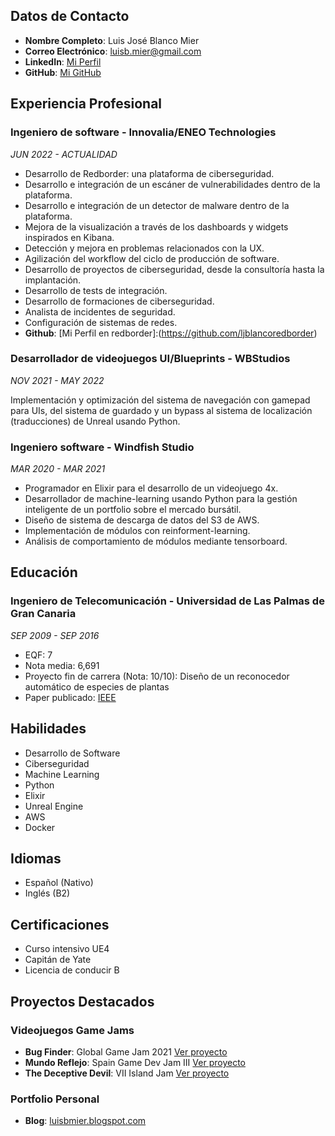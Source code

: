 ## Datos de Contacto
- **Nombre Completo**: Luis José Blanco Mier
- **Correo Electrónico**: luisb.mier@gmail.com
- **LinkedIn**: [Mi Perfil](https://www.linkedin.com/in/luis-jos%C3%A9-blanco-mier-821218129/)
- **GitHub**: [Mi GitHub](https://github.com/luisbmier)

## Experiencia Profesional

### Ingeniero de software - Innovalia/ENEO Technologies
*JUN 2022 - ACTUALIDAD*

- Desarrollo de Redborder: una plataforma de ciberseguridad.
- Desarrollo e integración de un escáner de vulnerabilidades dentro de la plataforma.
- Desarrollo e integración de un detector de malware dentro de la plataforma.
- Mejora de la visualización a través de los dashboards y widgets inspirados en Kibana.
- Detección y mejora en problemas relacionados con la UX.
- Agilización del workflow del ciclo de producción de software.
- Desarrollo de proyectos de ciberseguridad, desde la consultoría hasta la implantación.
- Desarrollo de tests de integración.
- Desarrollo de formaciones de ciberseguridad.
- Analista de incidentes de seguridad.
- Configuración de sistemas de redes.
- **Github**: [Mi Perfil en redborder]:(https://github.com/ljblancoredborder)

### Desarrollador de videojuegos UI/Blueprints - WBStudios
*NOV 2021 - MAY 2022*

Implementación y optimización del sistema de navegación con gamepad para UIs, del sistema de guardado y un bypass al sistema de localización (traducciones) de Unreal usando Python.

### Ingeniero software - Windfish Studio
*MAR 2020 - MAR 2021*

- Programador en Elixir para el desarrollo de un videojuego 4x.
- Desarrollador de machine-learning usando Python para la gestión inteligente de un portfolio sobre el mercado bursátil.
- Diseño de sistema de descarga de datos del S3 de AWS.
- Implementación de módulos con reinforment-learning.
- Análisis de comportamiento de módulos mediante tensorboard.

## Educación

### Ingeniero de Telecomunicación - Universidad de Las Palmas de Gran Canaria
*SEP 2009 - SEP 2016*
- EQF: 7
- Nota media: 6,691
- Proyecto fin de carrera (Nota: 10/10): Diseño de un reconocedor automático de especies de plantas
- Paper publicado: [IEEE](https://sci-hub.st/https://ieeexplore.ieee.org/document/7880233/)

## Habilidades
- Desarrollo de Software
- Ciberseguridad
- Machine Learning
- Python
- Elixir
- Unreal Engine
- AWS
- Docker

## Idiomas
- Español (Nativo)
- Inglés (B2)

## Certificaciones
- Curso intensivo UE4
- Capitán de Yate
- Licencia de conducir B

## Proyectos Destacados

### Videojuegos Game Jams
- **Bug Finder**: Global Game Jam 2021 [Ver proyecto](https://luisbmier.itch.io/bug-finder)
- **Mundo Reflejo**: Spain Game Dev Jam III [Ver proyecto](https://luisbmier.itch.io/mundo-reflejo)
- **The Deceptive Devil**: VII Island Jam [Ver proyecto](https://luisbmier.itch.io/the-deceptive-devil)

### Portfolio Personal
- **Blog**: [luisbmier.blogspot.com](https://luisbmier.blogspot.com/)
